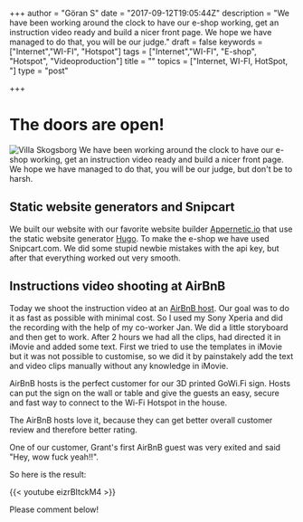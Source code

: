 +++
author = "Göran S"
date = "2017-09-12T19:05:44Z"
description = "We have been working around the clock to have our e-shop working, get an instruction video ready and build  a nicer front page. We hope we have managed to do that, you will be our judge."
draft = false
keywords = ["Internet","WI-FI", "Hotspot"]
tags = ["Internet","WI-FI", "E-shop", "Hotspot", "Videoproduction"]
title = ""
topics = ["Internet, WI-FI, HotSpot, "]
type = "post"

+++
# The doors are open!
![Villa Skogsborg][3]
We have been working around the clock to have our e-shop working, get an instruction video ready and build  a nicer front page. We hope we have managed to do that, you will be our judge, but don't be to harsh.
 
## Static website generators and Snipcart
We built our website with our favorite website builder [Appernetic.io][1] that use the static website generator [Hugo][2]. To make the e-shop we have used Snipcart.com. We did some stupid newbie mistakes with the api key, but after that everything worked out very smooth.  

## Instructions video shooting at AirBnB
Today we shoot the instruction video at an [AirBnB host][4]. Our goal was to do it as fast as possible with minimal cost. So I used my Sony Xperia and did the recording with the help of my co-worker Jan. We did a little storyboard and then get to work. After 2 hours we had all the clips, had directed it in iMovie and added some text. First we tried to use the templates in iMovie but it was not possible to customise, so we did it by painstakely add the text and video clips manually without any knowledge in iMovie.

AirBnB hosts is the perfect customer for our 3D printed GoWi.Fi sign. Hosts can put the sign on the wall or table and give the guests an easy, secure and fast way to connect to the Wi-Fi Hotspot in the house.   

The AirBnB hosts love it, because they can get better overall customer review and therefore better rating. 

One of our customer, Grant's first AirBnB guest was very exited and said "Hey, wow fuck yeah!!".

So here is the result:
   
{{< youtube eizrBItckM4 >}}

Please comment below!


  [1]: https://appernetic.io
  [2]: https://gohugo.io
  [3]: https://res.cloudinary.com/dtnahfj7l/v1505247663/etmruqycnj7ibdwlhqkb
  [4]: https://www.airbnb.se/rooms/19807773?location=villa%20skogsborg&s=NGITQe47
